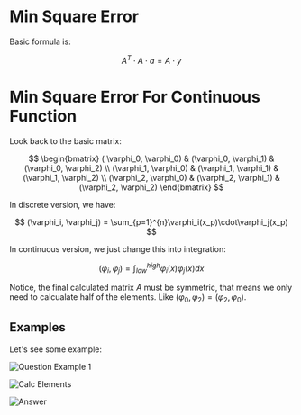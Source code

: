 # Min Square Error

Basic formula is:

$$
A^T \cdot A \cdot a = A \cdot y
$$

# Min Square Error For Continuous Function

Look back to the basic matrix:

$$
\begin{bmatrix} (
\varphi_0, \varphi_0) & (\varphi_0, \varphi_1) & (\varphi_0, \varphi_2) \\
(\varphi_1, \varphi_0) & (\varphi_1, \varphi_1) & (\varphi_1, \varphi_2) \\
(\varphi_2, \varphi_0) & (\varphi_2, \varphi_1) & (\varphi_2, \varphi_2) \end{bmatrix}
$$

In discrete version, we have:

$$
(\varphi_i, \varphi_j) = \sum_{p=1}^{n}\varphi_i(x_p)\cdot\varphi_j(x_p)
$$

In continuous version, we just change this into integration:

$$
(\varphi_i, \varphi_j) = \int_{low}^{high} \varphi_i(x) \varphi_j(x) dx
$$

Notice, the final calculated matrix $A$ must be symmetric, that means we only need to calcualate half of the elements. Like $(\varphi_0, \varphi_2) = (\varphi_2, \varphi_0)$.

## Examples

Let's see some example:

![Question Example 1](https://github.com/user-attachments/assets/7ba8e852-4852-4cb4-b269-6c4cd07c0b3b)

![Calc Elements](https://github.com/user-attachments/assets/fab78ac3-2e5d-475d-973b-eaae0732d40a)

![Answer](https://github.com/user-attachments/assets/7b4878cf-b654-495b-adaf-23e7dee817cd)
